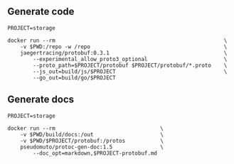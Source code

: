 ## Generate code

    PROJECT=storage

    docker run --rm                                                     \
        -v $PWD:/repo -w /repo                                          \
        jaegertracing/protobuf:0.3.1                                    \
            --experimental_allow_proto3_optional                        \
            --proto_path=$PROJECT/protobuf $PROJECT/protobuf/*.proto    \
            --js_out=build/js/$PROJECT                                  \
            --go_out=build/go/$PROJECT

## Generate docs

    PROJECT=storage
    
    docker run --rm                                 \
        -v $PWD/build/docs:/out                     \
        -v $PWD/$PROJECT/protobuf:/protos           \
        pseudomuto/protoc-gen-doc:1.5               \
            --doc_opt=markdown,$PROJECT-protobuf.md
